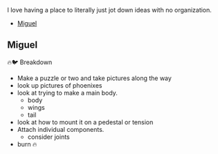 I love having a place to literally just jot down ideas with no organization.

- [Miguel](#miguel)

## Miguel

🔥🐦 Breakdown

- Make a puzzle or two and take pictures along the way
- look up pictures of phoenixes
- look at trying to make a main body.
  - body
  - wings
  - tail
- look at how to mount it on a pedestal or tension
- Attach individual components.
  - consider joints
- burn 🔥
